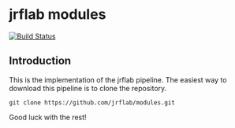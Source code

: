 # jrflab modules
[![Build Status](https://travis-ci.org/cBioPortal/cbioportal.svg?branch=master)](https://travis-ci.org/jrflab/modules)

## Introduction
This is the implementation of the jrflab pipeline.
The easiest way to download this pipeline is to clone the repository.

```
git clone https://github.com/jrflab/modules.git
```

Good luck with the rest!
